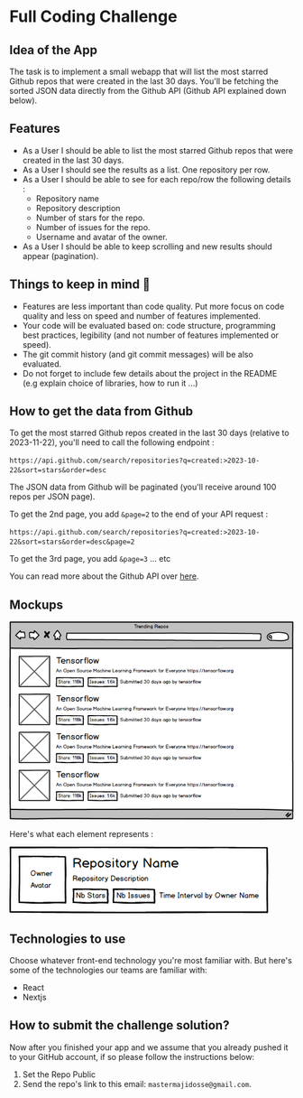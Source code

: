 # Full Coding Challenge

## Idea of the App 
The task is to implement a small webapp that will list the most starred Github repos that were created in the last 30 days. 
You'll be fetching the sorted JSON data directly from the Github API (Github API explained down below). 

## Features
* As a User I should be able to list the most starred Github repos that were created in the last 30 days. 
* As a User I should see the results as a list. One repository per row. 
* As a User I should be able to see for each repo/row the following details :
  * Repository name
  * Repository description 
  * Number of stars for the repo. 
  * Number of issues for the repo.
  * Username and avatar of the owner. 
* As a User I should be able to keep scrolling and new results should appear (pagination).

## Things to keep in mind 🚨
* Features are less important than code quality. Put more focus on code quality and less on speed and number of features implemented. 
* Your code will be evaluated based on: code structure, programming best practices, legibility (and not number of features implemented or speed). 
* The git commit history (and git commit messages) will be also evaluated.
* Do not forget to include few details about the project in the README (e.g explain choice of libraries, how to run it ...) 

## How to get the data from Github 
To get the most starred Github repos created in the last 30 days (relative to 2023-11-22), you'll need to call the following endpoint : 

`https://api.github.com/search/repositories?q=created:>2023-10-22&sort=stars&order=desc`

The JSON data from Github will be paginated (you'll receive around 100 repos per JSON page). 

To get the 2nd page, you add `&page=2` to the end of your API request : 

`https://api.github.com/search/repositories?q=created:>2023-10-22&sort=stars&order=desc&page=2`

To get the 3rd page, you add `&page=3` ... etc

You can read more about the Github API over [here](https://developer.github.com/v3/search/#search-repositories
).

## Mockups
![alt text](https://github.com/mastermajidosse/Web-Coding-Challenge/raw/main/mockup1.png)

Here's what each element represents :

![alt text](https://github.com/mastermajidosse/Web-Coding-Challenge/raw/main/row_explained.png)

## Technologies to use 
Choose whatever front-end technology you're most familiar with. But here's some of the technologies our teams are familiar with:
* React
* Nextjs

## How to submit the challenge solution? 
Now after you finished your app and we assume that you already pushed it to your GitHub account, if so please follow the instructions below:

1. Set the Repo Public
2. Send the repo's link to this email: `mastermajidosse@gmail.com`.
